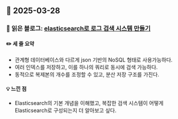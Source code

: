 ## 📅 2025-03-28
### 📖 읽은 블로그: [elasticsearch로 로그 검색 시스템 만들기](https://d2.naver.com/helloworld/273788)
#### ✏️ 세 줄 요약
- 관계형 데이터베이스와 다르게 json 기반의 NoSQL 형태로 사용가능하다.
- 여러 인덱스를 저장하고, 이를 하나의 쿼리로 동시에 검색 가능하다.
- 동적으로 복제본의 개수를 조정할 수 있고, 분산 저장 구조를 가진다.
#### 💡 느낀 점
- Elasticsearch의 기본 개념을 이해했고, 복잡한 검색 시스템이 어떻게 Elasticsearch로 구성되는지 더 알아보고 싶다.

